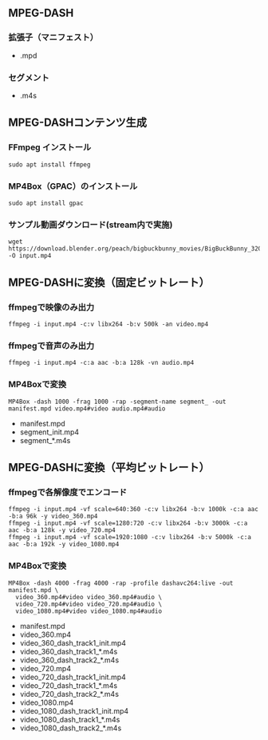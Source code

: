 ## MPEG-DASH
### 拡張子（マニフェスト）
- .mpd
### セグメント
- .m4s

## MPEG-DASHコンテンツ生成
### FFmpeg インストール
```
sudo apt install ffmpeg
```
### MP4Box（GPAC）のインストール
```
sudo apt install gpac
```
### サンプル動画ダウンロード(stream内で実施)
```
wget https://download.blender.org/peach/bigbuckbunny_movies/BigBuckBunny_320x180.mp4 -O input.mp4
```
## MPEG-DASHに変換（固定ビットレート）
### ffmpegで映像のみ出力
```
ffmpeg -i input.mp4 -c:v libx264 -b:v 500k -an video.mp4
```
### ffmpegで音声のみ出力
```
ffmpeg -i input.mp4 -c:a aac -b:a 128k -vn audio.mp4
```
### MP4Boxで変換
```
MP4Box -dash 1000 -frag 1000 -rap -segment-name segment_ -out manifest.mpd video.mp4#video audio.mp4#audio
```
- manifest.mpd
- segment_init.mp4
- segment_*.m4s

## MPEG-DASHに変換（平均ビットレート）
### ffmpegで各解像度でエンコード
```
ffmpeg -i input.mp4 -vf scale=640:360 -c:v libx264 -b:v 1000k -c:a aac -b:a 96k -y video_360.mp4
ffmpeg -i input.mp4 -vf scale=1280:720 -c:v libx264 -b:v 3000k -c:a aac -b:a 128k -y video_720.mp4
ffmpeg -i input.mp4 -vf scale=1920:1080 -c:v libx264 -b:v 5000k -c:a aac -b:a 192k -y video_1080.mp4
```
### MP4Boxで変換
```
MP4Box -dash 4000 -frag 4000 -rap -profile dashavc264:live -out manifest.mpd \
  video_360.mp4#video video_360.mp4#audio \
  video_720.mp4#video video_720.mp4#audio \
  video_1080.mp4#video video_1080.mp4#audio
```
- manifest.mpd
- video_360.mp4
- video_360_dash_track1_init.mp4
- video_360_dash_track1_*.m4s
- video_360_dash_track2_*.m4s
- video_720.mp4
- video_720_dash_track1_init.mp4
- video_720_dash_track1_*.m4s
- video_720_dash_track2_*.m4s
- video_1080.mp4
- video_1080_dash_track1_init.mp4
- video_1080_dash_track1_*.m4s
- video_1080_dash_track2_*.m4s
